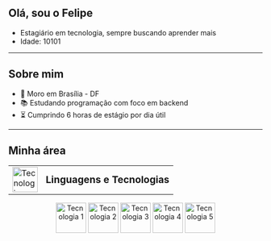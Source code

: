 ## Olá, sou o Felipe

- Estagiário em tecnologia, sempre buscando aprender mais
- Idade: 10101

---

## Sobre mim

- 📍 Moro em Brasília - DF  
- 📚 Estudando programação com foco em backend  
- ⏳ Cumprindo 6 horas de estágio por dia útil  

---

## Minha área

<table>
  <tr>
    <td><img width="50" height="50" src="https://github.com/user-attachments/assets/3986416a-379e-4c85-81bb-febc37680760" alt="Tecnologias" /></td>
    <td><strong style="font-size: 1.2em;">Linguagens e Tecnologias</strong></td>
  </tr>
</table>

<p align="center">
  <img width="60" height="60" src="https://github.com/user-attachments/assets/3065fea5-e157-46cb-ab09-f497f0aa8aa8" alt="Tecnologia 1" />
  <img width="60" height="60" src="https://github.com/user-attachments/assets/e0371bf9-6b53-4553-bd34-3b8f88f422e0" alt="Tecnologia 2" />
  <img width="60" height="60" src="https://github.com/user-attachments/assets/d0ca6984-e382-4e80-ab0a-350d7aeea2b7" alt="Tecnologia 3" />
  <img width="60" height="60" src="https://github.com/user-attachments/assets/1e9593b6-734c-418d-af4b-d67c7d54a013" alt="Tecnologia 4" />
  <img width="60" height="60" src="https://github.com/user-attachments/assets/4fbe2c41-09e6-4143-ac4c-0d5b40d543d4" alt="Tecnologia 5" />
</p>
